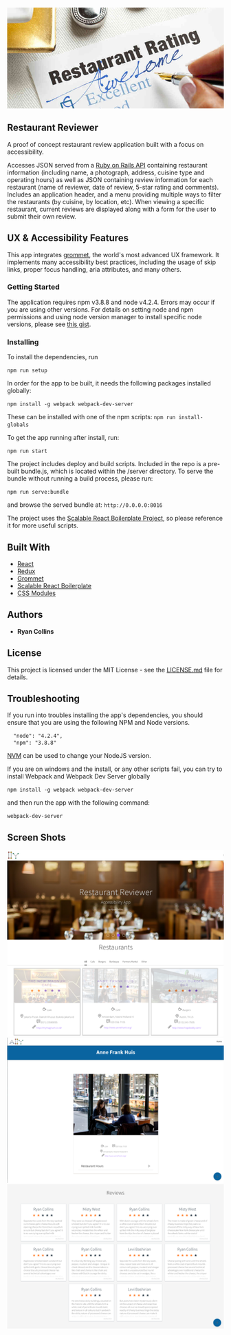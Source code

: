 ![Restaurant Reviewer](https://github.com/RyanCCollins/cdn/blob/master/restaurant-reviewer/main.jpg?raw=true)


## Restaurant Reviewer

A proof of concept restaurant review application built with a focus on accessibility. 

Accesses JSON served from a [Ruby on Rails API](https://github.com/RyanCCollins/restaurant-reviewer-api) containing restaurant information (including name, a photograph, address, cuisine type and operating hours) as well as JSON containing review information for each restaurant (name of reviewer, date of review, 5-star rating and comments). Includes an application header, and a menu providing multiple ways to filter the restaurants (by cuisine, by location, etc). When viewing a specific restaurant, current reviews are displayed along with a form for the user to submit their own review.

## UX & Accessibility Features
This app integrates [grommet](https://github.com/grommet/grommet), the world's most advanced UX framework.  It implements many accessibility best practices, including the usage of skip links, proper focus handling, aria attributes, and many others.  

### Getting Started
The application requires npm v3.8.8 and node v4.2.4.  Errors may occur if you are using other versions.  For details on setting node and npm permissions and using node version manager to install specific node versions, please see [this gist](https://gist.github.com/RyanCCollins/69443f0ff1f7725d305d).

### Installing

To install the dependencies, run
```
npm run setup
```

In order for the app to be built, it needs the following packages installed globally:
```
npm install -g webpack webpack-dev-server
```

These can be installed with one of the npm scripts: `npm run install-globals`

To get the app running after install, run:
```
npm run start
```

The project includes deploy and build scripts.  Included in the repo is a pre-built bundle.js, which is located within the /server directory.  To serve the bundle without running a build process, please run:
```
npm run serve:bundle
```

and browse the served bundle at: `http://0.0.0.0:8016`

The project uses the [Scalable React Boilerplate Project](https://github.com/RyanCCollins/scalable-react-boilerplate), so please reference it for more useful scripts.

## Built With
- [React](https://facebook.github.io/react/)
- [Redux](http://redux.js.org/docs/introduction/)
- [Grommet](http://grommet.io)
- [Scalable React Boilerplate](https://github.com/RyanCCollins/scalable-react-boilerplate)
- [CSS Modules](https://github.com/css-modules/css-modules)

## Authors
* **Ryan Collins**

## License
This project is licensed under the MIT License - see the [LICENSE.md](LICENSE.md) file for details.

## Troubleshooting
If you run into troubles installing the app's dependencies, you should ensure that you are using the following NPM and Node versions.
```
  "node": "4.2.4",
  "npm": "3.8.8"
```

[NVM](https://github.com/creationix/nvm) can be used to change your NodeJS version.

If you are on windows and the install, or any other scripts fail, you can try to install Webpack and Webpack Dev Server globally
```
npm install -g webpack webpack-dev-server
```

and then run the app with the following command:
```
webpack-dev-server
```

## Screen Shots
![Main Page](https://github.com/RyanCCollins/cdn/blob/master/portfolio-image-gallery-images/restaurant-reviewer-swnd/mainpage.png?raw=true)
![Single Restaurant](https://github.com/RyanCCollins/cdn/blob/master/portfolio-image-gallery-images/restaurant-reviewer-swnd/singlerestaurantmain.png?raw=true)
![Reviews](https://github.com/RyanCCollins/cdn/blob/master/portfolio-image-gallery-images/restaurant-reviewer-swnd/reviews.png?raw=true)
